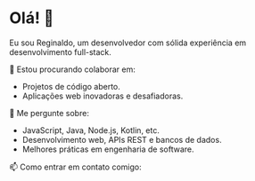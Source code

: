 # Olá! 👋

Eu sou Reginaldo, um desenvolvedor com sólida experiência em desenvolvimento full-stack. 

👯 Estou procurando colaborar em:
- Projetos de código aberto.
- Aplicações web inovadoras e desafiadoras.

💬 Me pergunte sobre:
- JavaScript, Java, Node.js, Kotlin, etc.
- Desenvolvimento web, APIs REST e bancos de dados.
- Melhores práticas em engenharia de software.

📫 Como entrar em contato comigo:
